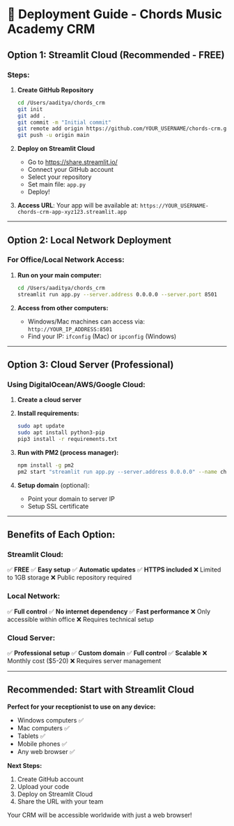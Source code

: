# 🚀 Deployment Guide - Chords Music Academy CRM

## Option 1: Streamlit Cloud (Recommended - FREE)

### Steps:
1. **Create GitHub Repository**
   ```bash
   cd /Users/aaditya/chords_crm
   git init
   git add .
   git commit -m "Initial commit"
   git remote add origin https://github.com/YOUR_USERNAME/chords-crm.git
   git push -u origin main
   ```

2. **Deploy on Streamlit Cloud**
   - Go to https://share.streamlit.io/
   - Connect your GitHub account
   - Select your repository
   - Set main file: `app.py`
   - Deploy!

3. **Access URL**: Your app will be available at:
   `https://YOUR_USERNAME-chords-crm-app-xyz123.streamlit.app`

---

## Option 2: Local Network Deployment

### For Office/Local Network Access:

1. **Run on your main computer:**
   ```bash
   cd /Users/aaditya/chords_crm
   streamlit run app.py --server.address 0.0.0.0 --server.port 8501
   ```

2. **Access from other computers:**
   - Windows/Mac machines can access via: `http://YOUR_IP_ADDRESS:8501`
   - Find your IP: `ifconfig` (Mac) or `ipconfig` (Windows)

---

## Option 3: Cloud Server (Professional)

### Using DigitalOcean/AWS/Google Cloud:

1. **Create a cloud server**
2. **Install requirements:**
   ```bash
   sudo apt update
   sudo apt install python3-pip
   pip3 install -r requirements.txt
   ```

3. **Run with PM2 (process manager):**
   ```bash
   npm install -g pm2
   pm2 start "streamlit run app.py --server.address 0.0.0.0" --name chords-crm
   ```

4. **Setup domain** (optional):
   - Point your domain to server IP
   - Setup SSL certificate

---

## Benefits of Each Option:

### Streamlit Cloud:
✅ **FREE**
✅ **Easy setup**
✅ **Automatic updates**
✅ **HTTPS included**
❌ Limited to 1GB storage
❌ Public repository required

### Local Network:
✅ **Full control**
✅ **No internet dependency**
✅ **Fast performance**
❌ Only accessible within office
❌ Requires technical setup

### Cloud Server:
✅ **Professional setup**
✅ **Custom domain**
✅ **Full control**
✅ **Scalable**
❌ Monthly cost ($5-20)
❌ Requires server management

---

## Recommended: Start with Streamlit Cloud

**Perfect for your receptionist to use on any device:**
- Windows computers ✅
- Mac computers ✅
- Tablets ✅
- Mobile phones ✅
- Any web browser ✅

**Next Steps:**
1. Create GitHub account
2. Upload your code
3. Deploy on Streamlit Cloud
4. Share the URL with your team

Your CRM will be accessible worldwide with just a web browser!